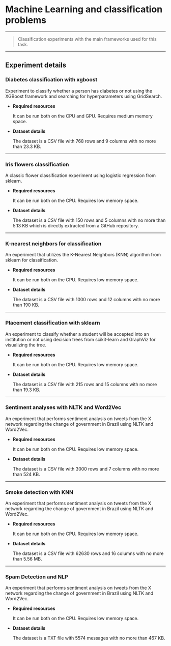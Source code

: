 # **Machine Learning and classification problems**
---
> Classification experiments with the main frameworks used for this task.
----------

## Experiment details

### **Diabetes classification with xgboost** 

Experiment to classify whether a person has diabetes or not using the XGBoost framework and searching for hyperparameters using GridSearch.

- **Required resources** 

    It can be run both on the CPU and GPU. Requires medium memory space.

- **Dataset details** 

    The dataset is a CSV file with 768 rows and 9 columns with no more than 23.3 KB.

---
### **Iris flowers classification** 

A classic flower classification experiment using logistic regression from sklearn.

- **Required resources** 

    It can be run both on the CPU. Requires low memory space.

- **Dataset details** 

    The dataset is a CSV file with 150 rows and 5 columns with no more than 5.13 KB which is directly extracted from a GitHub repository.

---
### **K-nearest neighbors for classification** 

An experiment that utilizes the K-Nearest Neighbors (KNN) algorithm from sklearn for classification.

- **Required resources** 

    It can be run both on the CPU. Requires low memory space.

- **Dataset details** 

    The dataset is a CSV file with 1000 rows and 12 columns with no more than 190 KB.

---
### **Placement classification with sklearn** 

An experiment to classify whether a student will be accepted into an institution or not using decision trees from scikit-learn and GraphViz for visualizing the tree.

- **Required resources** 

    It can be run both on the CPU. Requires low memory space.

- **Dataset details** 

    The dataset is a CSV file with 215 rows and 15 columns with no more than 19.3 KB.

---
### **Sentiment analyses with NLTK and Word2Vec** 

An experiment that performs sentiment analysis on tweets from the X network regarding the change of government in Brazil using NLTK and Word2Vec.

- **Required resources** 

    It can be run both on the CPU. Requires low memory space.

- **Dataset details** 

    The dataset is a CSV file with 3000 rows and 7 columns with no more than 524 KB.

---
### **Smoke detection with KNN** 

An experiment that performs sentiment analysis on tweets from the X network regarding the change of government in Brazil using NLTK and Word2Vec.

- **Required resources** 

    It can be run both on the CPU. Requires low memory space.

- **Dataset details** 

    The dataset is a CSV file with 62630 rows and 16 columns with no more than 5.56 MB.

---
### **Spam Detection and NLP** 

An experiment that performs sentiment analysis on tweets from the X network regarding the change of government in Brazil using NLTK and Word2Vec.

- **Required resources** 

    It can be run both on the CPU. Requires low memory space.

- **Dataset details** 

    The dataset is a TXT file with 5574 messages with no more than 467 KB.